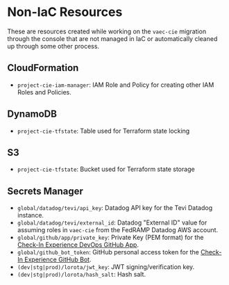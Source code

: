 # Non-IaC Resources

These are resources created while working on the `vaec-cie` migration through the console that are not managed in IaC or automatically cleaned up through some other process.

## CloudFormation

- `project-cie-iam-manager`: IAM Role and Policy for creating other IAM Roles and Policies.

## DynamoDB

- `project-cie-tfstate`: Table used for Terraform state locking

## S3

- `project-cie-tfstate`: Bucket used for Terraform state storage

## Secrets Manager

- `global/datadog/tevi/api_key`: Datadog API key for the Tevi Datadog instance.
- `global/datadog/tevi/external_id`: Datadog "External ID" value for assuming roles in `vaec-cie` from the FedRAMP Datadog AWS account.
- `global/github/app/private_key`: Private Key (PEM format) for the [Check-In Experience DevOps GitHub App](https://github.com/organizations/department-of-veterans-affairs/settings/apps/va-gov-check-in-experience-devops).
- `global/github_bot_token`: GitHub personal access token for the [Check-In Experience GitHub Bot](https://github.com/VAeCheckinAPIGHA-bot).
- `(dev|stg|prod)/lorota/jwt_key`: JWT signing/verification key.
- `(dev|stg|prod)/lorota/hash_salt`: Hash salt.

